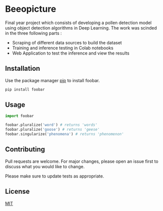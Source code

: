 # Beeopicture

Final year project which consists of developing a pollen detection model using object detection algorithms in Deep Learning. The work was scinded in the three following parts :
 - Scraping of different data sources to build the dataset
 - Training and inference testing in Colab notebooks
 - Web Application to test the inference and view the results

## Installation

Use the package manager [pip](https://pip.pypa.io/en/stable/) to install foobar.

```bash
pip install foobar
```

## Usage

```python
import foobar

foobar.pluralize('word') # returns 'words'
foobar.pluralize('goose') # returns 'geese'
foobar.singularize('phenomena') # returns 'phenomenon'
```

## Contributing
Pull requests are welcome. For major changes, please open an issue first to discuss what you would like to change.

Please make sure to update tests as appropriate.

## License
[MIT](https://choosealicense.com/licenses/mit/)
